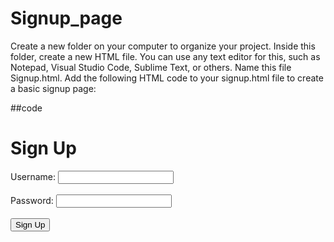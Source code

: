 # Signup_page
Create a new folder on your computer to organize your project.  Inside this folder, create a new HTML file. You can use any text editor for this, such as Notepad, Visual Studio Code, Sublime Text, or others. Name this file Signup.html.  Add the following HTML code to your signup.html file to create a basic signup page:

   ##code
<!DOCTYPE html>
<html>
<head>
    <title>Signup Page</title>
</head>
<body>
    <h1>Sign Up</h1>
    <form>
        <label for="username">Username:</label>
        <input type="text" id="username" name="username" required><br><br>
        <label for="password">Password:</label>
        <input type="password" id="password" name="password" required><br><br>
        <input type="submit" value="Sign Up">
    </form>
</body>
</html>
